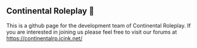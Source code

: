 ## Continental Roleplay 👋

This is a github page for the development team of Continental Roleplay. If you are interested in joining us please feel free to visit our forums at https://continentalrp.jcink.net/

